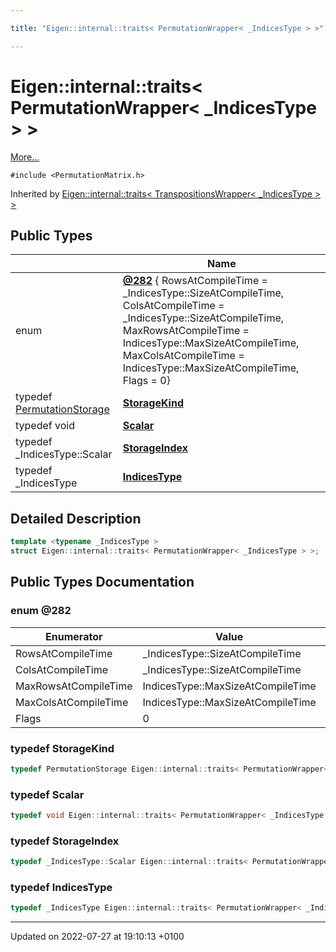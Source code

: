 ```yaml
---

title: "Eigen::internal::traits< PermutationWrapper< _IndicesType > >"

---
```


# Eigen::internal::traits< PermutationWrapper< _IndicesType > >



 [More...](#detailed-description)


`#include <PermutationMatrix.h>`

Inherited by [Eigen::internal::traits< TranspositionsWrapper< _IndicesType > >](http://example.org/classes/structeigen_1_1internal_1_1traits_3_01transpositionswrapper_3_01__indicestype_01_4_01_4/)

## Public Types

|                | Name           |
| -------------- | -------------- |
| enum| **[@282](http://example.org/classes/structeigen_1_1internal_1_1traits_3_01permutationwrapper_3_01__indicestype_01_4_01_4/#enum-@282)** { RowsAtCompileTime = _IndicesType::SizeAtCompileTime, ColsAtCompileTime = _IndicesType::SizeAtCompileTime, MaxRowsAtCompileTime = IndicesType::MaxSizeAtCompileTime, MaxColsAtCompileTime = IndicesType::MaxSizeAtCompileTime, Flags = 0} |
| typedef <a href="http://example.org/classes/structeigen_1_1permutationstorage/">PermutationStorage</a> | **[StorageKind](http://example.org/classes/structeigen_1_1internal_1_1traits_3_01permutationwrapper_3_01__indicestype_01_4_01_4/#typedef-storagekind)**  |
| typedef void | **[Scalar](http://example.org/classes/structeigen_1_1internal_1_1traits_3_01permutationwrapper_3_01__indicestype_01_4_01_4/#typedef-scalar)**  |
| typedef _IndicesType::Scalar | **[StorageIndex](http://example.org/classes/structeigen_1_1internal_1_1traits_3_01permutationwrapper_3_01__indicestype_01_4_01_4/#typedef-storageindex)**  |
| typedef _IndicesType | **[IndicesType](http://example.org/classes/structeigen_1_1internal_1_1traits_3_01permutationwrapper_3_01__indicestype_01_4_01_4/#typedef-indicestype)**  |

## Detailed Description

```cpp
template <typename _IndicesType >
struct Eigen::internal::traits< PermutationWrapper< _IndicesType > >;
```

## Public Types Documentation

### enum @282

| Enumerator | Value | Description |
| ---------- | ----- | ----------- |
| RowsAtCompileTime | _IndicesType::SizeAtCompileTime|   |
| ColsAtCompileTime | _IndicesType::SizeAtCompileTime|   |
| MaxRowsAtCompileTime | IndicesType::MaxSizeAtCompileTime|   |
| MaxColsAtCompileTime | IndicesType::MaxSizeAtCompileTime|   |
| Flags | 0|   |




### typedef StorageKind

```cpp
typedef PermutationStorage Eigen::internal::traits< PermutationWrapper< _IndicesType > >::StorageKind;
```


### typedef Scalar

```cpp
typedef void Eigen::internal::traits< PermutationWrapper< _IndicesType > >::Scalar;
```


### typedef StorageIndex

```cpp
typedef _IndicesType::Scalar Eigen::internal::traits< PermutationWrapper< _IndicesType > >::StorageIndex;
```


### typedef IndicesType

```cpp
typedef _IndicesType Eigen::internal::traits< PermutationWrapper< _IndicesType > >::IndicesType;
```


-------------------------------

Updated on 2022-07-27 at 19:10:13 +0100